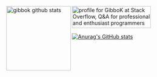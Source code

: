 <div>
<img height="170" align="left" src="[https://github-readme-stats.vercel.app/api?username=gibbok&theme=default&show_icons=true](https://github-readme-stats.vercel.app/api?username=gibbok)" alt="gibbok github stats" />

<a href="https://stackoverflow.com/users/379008/gibbok"><img src="https://stackoverflow.com/users/flair/379008.png" width="208" height="58" alt="profile for GibboK at Stack Overflow, Q&amp;A for professional and enthusiast programmers" title="profile for GibboK at Stack Overflow, Q&amp;A for professional and enthusiast programmers"></a>
</div>

[![Anurag's GitHub stats](https://github-readme-stats.vercel.app/api?username=anuraghazra)](https://github.com/anuraghazra/github-readme-stats)


